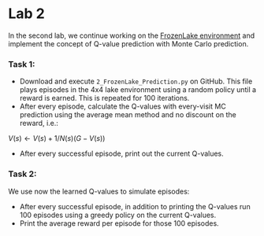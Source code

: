 # Lab 2

In the second lab, we continue working on the  [FrozenLake environment](https://gym.openai.com/envs/FrozenLake-v0/)
and implement the concept of Q-value prediction with Monte Carlo prediction.


### Task 1:
- Download and execute `2_FrozenLake_Prediction.py` on GitHub.
This file plays episodes in the 4x4 lake environment using a random policy until a reward is earned.
This is repeated for 100 iterations.
- After every episode, calculate the Q-values with every-visit MC prediction using
the average mean method and no discount on the reward, i.e.:

$V(s) \leftarrow V(s) + 1/N(s) (G-V(s))$

- After every successful episode, print out the current Q-values.

### Task 2:
We use now the learned Q-values to simulate episodes:

- After every successful episode, in addition to printing the Q-values run 100 episodes using a greedy policy on the current Q-values.
- Print the average reward per episode for those 100 episodes.

